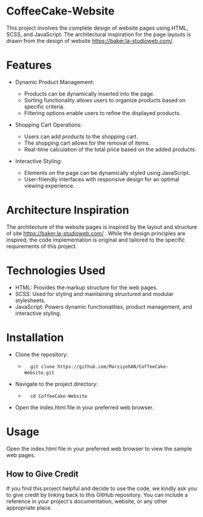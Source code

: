 # CoffeeCake-Website
This project involves the complete design of website pages using HTML, SCSS, and JavaScript. The architectural inspiration for the page layouts is drawn from the design of website https://baker.la-studioweb.com/.

# Features
- Dynamic Product Management:

  - Products can be dynamically inserted into the page.
  - Sorting functionality allows users to organize products based on specific criteria.
  - Filtering options enable users to refine the displayed products.

- Shopping Cart Operations:

  - Users can add products to the shopping cart.
  - The shopping cart allows for the removal of items.
  - Real-time calculation of the total price based on the added products.
    
- Interactive Styling:

  - Elements on the page can be dynamically styled using JavaScript.
  - User-friendly interfaces with responsive design for an optimal viewing experience.

# Architecture Inspiration
The architecture of the website pages is inspired by the layout and structure of site  https://baker.la-studioweb.com/ . While the design principles are inspired, the code implementation is original and tailored to the specific requirements of this project.

# Technologies Used
  - HTML: Provides the markup structure for the web pages.
  - SCSS: Used for styling and maintaining structured and modular stylesheets.
  - JavaScript: Powers dynamic functionalities, product management, and interactive styling.

# Installation
  - Clone the repository:
    - <pre> <code> git clone https://github.com/MarziyehAN/CoffeeCake-Website.git </code> </pre>
  - Navigate to the project directory:
    - <pre> <code> cd CoffeeCake-Website </code> </pre> 
  - Open the index.html file in your preferred web browser.

# Usage
Open the index.html file in your preferred web browser to view the sample web pages.

## How to Give Credit

If you find this project helpful and decide to use the code, we kindly ask you to give credit by linking back to this GitHub repository. You can include a reference in your project's documentation, website, or any other appropriate place.


















